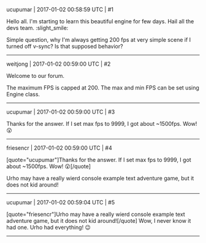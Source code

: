 ucupumar | 2017-01-02 00:58:59 UTC | #1

Hello all.
I'm starting to learn this beautiful engine for few days.
Hail all the devs team.  :slight_smile: 

Simple question, why I'm always getting 200 fps at very simple scene if I turned off v-sync? Is that supposed behavior?

-------------------------

weitjong | 2017-01-02 00:59:00 UTC | #2

Welcome to our forum.

The maximum FPS is capped at 200. The max and min FPS can be set using Engine class.

-------------------------

ucupumar | 2017-01-02 00:59:00 UTC | #3

Thanks for the answer.
If I set max fps to 9999, I got about ~1500fps. Wow!  :astonished:

-------------------------

friesencr | 2017-01-02 00:59:00 UTC | #4

[quote="ucupumar"]Thanks for the answer.
If I set max fps to 9999, I got about ~1500fps. Wow!  :astonished:[/quote]

Urho may have a really wierd console example text adventure game, but it does not kid around!

-------------------------

ucupumar | 2017-01-02 00:59:04 UTC | #5

[quote="friesencr"]Urho may have a really wierd console example text adventure game, but it does not kid around![/quote]
Wow, I never know it had one. Urho had everything!  :wink:

-------------------------


